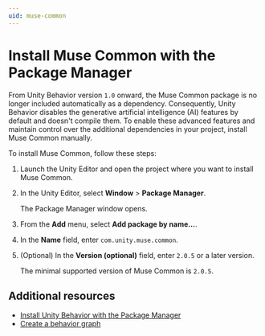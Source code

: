 ```yaml
---
uid: muse-common
---
```


# Install Muse Common with the Package Manager

From Unity Behavior version `1.0` onward, the Muse Common package is no longer included automatically as a dependency. Consequently, Unity Behavior disables the generative artificial intelligence (AI) features by default and doesn't compile them. To enable these advanced features and maintain control over the additional dependencies in your project, install Muse Common manually.

To install Muse Common, follow these steps:

1. Launch the Unity Editor and open the project where you want to install Muse Common.

2. In the Unity Editor, select **Window** > **Package Manager**.

   The Package Manager window opens.
3. From the **Add** menu, select **Add package by name…**.
4. In the **Name** field, enter `com.unity.muse.common`.
5. (Optional) In the **Version (optional)** field, enter `2.0.5` or a later version.

   The minimal supported version of Muse Common is `2.0.5`.

## Additional resources

 * [Install Unity Behavior with the Package Manager](install-behavior.md)
 * [Create a behavior graph](create-behavior-graph.md)